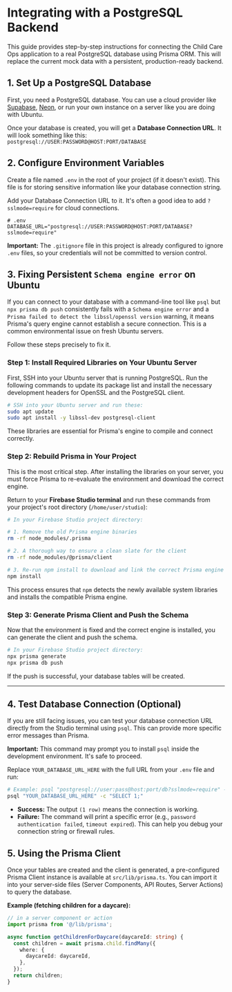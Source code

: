 # Integrating with a PostgreSQL Backend

This guide provides step-by-step instructions for connecting the Child Care Ops application to a real PostgreSQL database using Prisma ORM. This will replace the current mock data with a persistent, production-ready backend.

## 1. Set Up a PostgreSQL Database

First, you need a PostgreSQL database. You can use a cloud provider like [Supabase](https://supabase.com/), [Neon](https://neon.tech/), or run your own instance on a server like you are doing with Ubuntu.

Once your database is created, you will get a **Database Connection URL**. It will look something like this:
`postgresql://USER:PASSWORD@HOST:PORT/DATABASE`

## 2. Configure Environment Variables

Create a file named `.env` in the root of your project (if it doesn't exist). This file is for storing sensitive information like your database connection string.

Add your Database Connection URL to it. It's often a good idea to add `?sslmode=require` for cloud connections.

```env
# .env
DATABASE_URL="postgresql://USER:PASSWORD@HOST:PORT/DATABASE?sslmode=require"
```

**Important:** The `.gitignore` file in this project is already configured to ignore `.env` files, so your credentials will not be committed to version control.

## 3. Fixing Persistent `Schema engine error` on Ubuntu

If you can connect to your database with a command-line tool like `psql` but `npx prisma db push` consistently fails with a `Schema engine error` and a `Prisma failed to detect the libssl/openssl version` warning, it means Prisma's query engine cannot establish a secure connection. This is a common environmental issue on fresh Ubuntu servers.

Follow these steps precisely to fix it.

### Step 1: Install Required Libraries on Your Ubuntu Server

First, SSH into your Ubuntu server that is running PostgreSQL. Run the following commands to update its package list and install the necessary development headers for OpenSSL and the PostgreSQL client.

```bash
# SSH into your Ubuntu server and run these:
sudo apt update
sudo apt install -y libssl-dev postgresql-client
```
These libraries are essential for Prisma's engine to compile and connect correctly.

### Step 2: Rebuild Prisma in Your Project

This is the most critical step. After installing the libraries on your server, you must force Prisma to re-evaluate the environment and download the correct engine.

Return to your **Firebase Studio terminal** and run these commands from your project's root directory (`/home/user/studio`):

```bash
# In your Firebase Studio project directory:

# 1. Remove the old Prisma engine binaries
rm -rf node_modules/.prisma

# 2. A thorough way to ensure a clean slate for the client
rm -rf node_modules/@prisma/client

# 3. Re-run npm install to download and link the correct Prisma engine
npm install
```
This process ensures that `npm` detects the newly available system libraries and installs the compatible Prisma engine.

### Step 3: Generate Prisma Client and Push the Schema

Now that the environment is fixed and the correct engine is installed, you can generate the client and push the schema.

```bash
# In your Firebase Studio project directory:
npx prisma generate
npx prisma db push
```

If the push is successful, your database tables will be created.

---

## 4. Test Database Connection (Optional)

If you are still facing issues, you can test your database connection URL directly from the Studio terminal using `psql`. This can provide more specific error messages than Prisma.

**Important:** This command may prompt you to install `psql` inside the development environment. It's safe to proceed.

Replace `YOUR_DATABASE_URL_HERE` with the full URL from your `.env` file and run:
```bash
# Example: psql "postgresql://user:pass@host:port/db?sslmode=require" -c "SELECT 1;"
psql "YOUR_DATABASE_URL_HERE" -c "SELECT 1;"
```
- **Success:** The output `(1 row)` means the connection is working.
- **Failure:** The command will print a specific error (e.g., `password authentication failed`, `timeout expired`). This can help you debug your connection string or firewall rules.

## 5. Using the Prisma Client

Once your tables are created and the client is generated, a pre-configured Prisma Client instance is available at `src/lib/prisma.ts`. You can import it into your server-side files (Server Components, API Routes, Server Actions) to query the database.

**Example (fetching children for a daycare):**

```typescript
// in a server component or action
import prisma from '@/lib/prisma';

async function getChildrenForDaycare(daycareId: string) {
  const children = await prisma.child.findMany({
    where: {
      daycareId: daycareId,
    },
  });
  return children;
}
```
